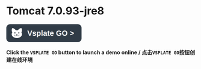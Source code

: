 # Tomcat 7.0.93-jre8

<a href="https://www.vsplate.com/?docker-compose=https://github.com/vsplate/dcenvs/tomcat/7.0.93-jre8"><img alt="VSPLATE GO" src="https://raw.githubusercontent.com/vsplate/images/master/vsgo_btn.png" width="200px"></a>

**Click the `VSPLATE GO` button to launch a demo online / 点击`VSPLATE GO`按钮创建在线环境**